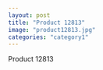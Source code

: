 ```yaml
---
layout: post
title: "Product 12813"
image: "product12813.jpg"
categories: "category1"
---
```

Product 12813

